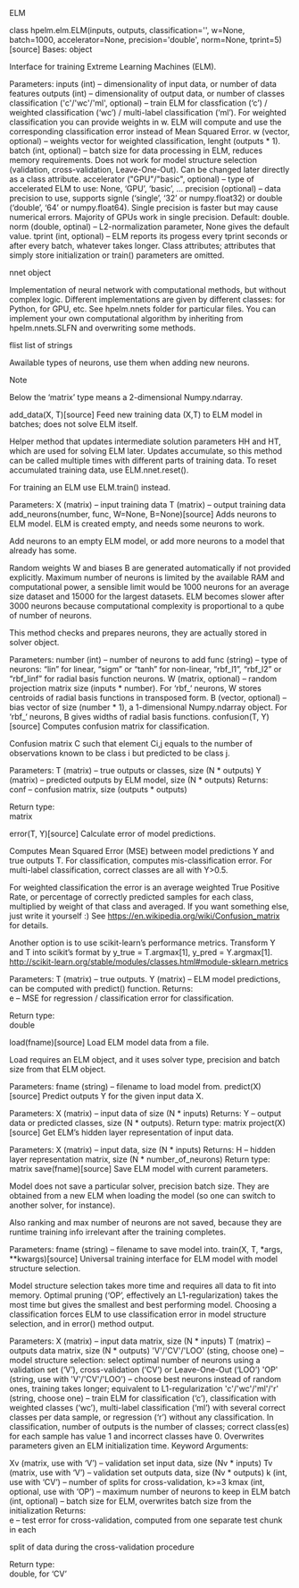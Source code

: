 ELM

class hpelm.elm.ELM(inputs, outputs, classification='', w=None, batch=1000, accelerator=None, precision='double', norm=None, tprint=5)[source]
Bases: object

Interface for training Extreme Learning Machines (ELM).

Parameters:	
inputs (int) – dimensionality of input data, or number of data features
outputs (int) – dimensionality of output data, or number of classes
classification ('c'/'wc'/'ml', optional) – train ELM for classfication (‘c’) / weighted classification (‘wc’) / multi-label classification (‘ml’). For weighted classification you can provide weights in w. ELM will compute and use the corresponding classification error instead of Mean Squared Error.
w (vector, optional) – weights vector for weighted classification, lenght (outputs * 1).
batch (int, optional) – batch size for data processing in ELM, reduces memory requirements. Does not work for model structure selection (validation, cross-validation, Leave-One-Out). Can be changed later directly as a class attribute.
accelerator ("GPU"/"basic", optional) – type of accelerated ELM to use: None, ‘GPU’, ‘basic’, ...
precision (optional) – data precision to use, supports signle (‘single’, ‘32’ or numpy.float32) or double (‘double’, ‘64’ or numpy.float64). Single precision is faster but may cause numerical errors. Majority of GPUs work in single precision. Default: double.
norm (double, optinal) – L2-normalization parameter, None gives the default value.
tprint (int, optional) – ELM reports its progess every tprint seconds or after every batch, whatever takes longer.
Class attributes; attributes that simply store initialization or train() parameters are omitted.

nnet
object

Implementation of neural network with computational methods, but without complex logic. Different implementations are given by different classes: for Python, for GPU, etc. See hpelm.nnets folder for particular files. You can implement your own computational algorithm by inheriting from hpelm.nnets.SLFN and overwriting some methods.

flist
list of strings

Awailable types of neurons, use them when adding new neurons.

Note

Below the ‘matrix’ type means a 2-dimensional Numpy.ndarray.

add_data(X, T)[source]
Feed new training data (X,T) to ELM model in batches; does not solve ELM itself.

Helper method that updates intermediate solution parameters HH and HT, which are used for solving ELM later. Updates accumulate, so this method can be called multiple times with different parts of training data. To reset accumulated training data, use ELM.nnet.reset().

For training an ELM use ELM.train() instead.

Parameters:	
X (matrix) – input training data
T (matrix) – output training data
add_neurons(number, func, W=None, B=None)[source]
Adds neurons to ELM model. ELM is created empty, and needs some neurons to work.

Add neurons to an empty ELM model, or add more neurons to a model that already has some.

Random weights W and biases B are generated automatically if not provided explicitly. Maximum number of neurons is limited by the available RAM and computational power, a sensible limit would be 1000 neurons for an average size dataset and 15000 for the largest datasets. ELM becomes slower after 3000 neurons because computational complexity is proportional to a qube of number of neurons.

This method checks and prepares neurons, they are actually stored in solver object.

Parameters:	
number (int) – number of neurons to add
func (string) – type of neurons: “lin” for linear, “sigm” or “tanh” for non-linear, “rbf_l1”, “rbf_l2” or “rbf_linf” for radial basis function neurons.
W (matrix, optional) – random projection matrix size (inputs * number). For ‘rbf_‘ neurons, W stores centroids of radial basis functions in transposed form.
B (vector, optional) – bias vector of size (number * 1), a 1-dimensional Numpy.ndarray object. For ‘rbf_‘ neurons, B gives widths of radial basis functions.
confusion(T, Y)[source]
Computes confusion matrix for classification.

Confusion matrix C such that element Ci,j equals to the number of observations known to be class i but predicted to be class j.

Parameters:	
T (matrix) – true outputs or classes, size (N * outputs)
Y (matrix) – predicted outputs by ELM model, size (N * outputs)
Returns:	
conf – confusion matrix, size (outputs * outputs)

Return type:	
matrix

error(T, Y)[source]
Calculate error of model predictions.

Computes Mean Squared Error (MSE) between model predictions Y and true outputs T. For classification, computes mis-classification error. For multi-label classification, correct classes are all with Y>0.5.

For weighted classification the error is an average weighted True Positive Rate, or percentage of correctly predicted samples for each class, multiplied by weight of that class and averaged. If you want something else, just write it yourself :) See https://en.wikipedia.org/wiki/Confusion_matrix for details.

Another option is to use scikit-learn’s performance metrics. Transform Y and T into scikit’s format by y_true = T.argmax[1], y_pred = Y.argmax[1]. http://scikit-learn.org/stable/modules/classes.html#module-sklearn.metrics

Parameters:	
T (matrix) – true outputs.
Y (matrix) – ELM model predictions, can be computed with predict() function.
Returns:	
e – MSE for regression / classification error for classification.

Return type:	
double

load(fname)[source]
Load ELM model data from a file.

Load requires an ELM object, and it uses solver type, precision and batch size from that ELM object.

Parameters:	fname (string) – filename to load model from.
predict(X)[source]
Predict outputs Y for the given input data X.

Parameters:	X (matrix) – input data of size (N * inputs)
Returns:	Y – output data or predicted classes, size (N * outputs).
Return type:	matrix
project(X)[source]
Get ELM’s hidden layer representation of input data.

Parameters:	X (matrix) – input data, size (N * inputs)
Returns:	H – hidden layer representation matrix, size (N * number_of_neurons)
Return type:	matrix
save(fname)[source]
Save ELM model with current parameters.

Model does not save a particular solver, precision batch size. They are obtained from a new ELM when loading the model (so one can switch to another solver, for instance).

Also ranking and max number of neurons are not saved, because they are runtime training info irrelevant after the training completes.

Parameters:	fname (string) – filename to save model into.
train(X, T, *args, **kwargs)[source]
Universal training interface for ELM model with model structure selection.

Model structure selection takes more time and requires all data to fit into memory. Optimal pruning (‘OP’, effectively an L1-regularization) takes the most time but gives the smallest and best performing model. Choosing a classification forces ELM to use classification error in model structure selection, and in error() method output.

Parameters:	
X (matrix) – input data matrix, size (N * inputs)
T (matrix) – outputs data matrix, size (N * outputs)
'V'/'CV'/'LOO' (sting, choose one) – model structure selection: select optimal number of neurons using a validation set (‘V’), cross-validation (‘CV’) or Leave-One-Out (‘LOO’)
'OP' (string, use with 'V'/'CV'/'LOO') – choose best neurons instead of random ones, training takes longer; equivalent to L1-regularization
'c'/'wc'/'ml'/'r' (string, choose one) – train ELM for classification (‘c’), classification with weighted classes (‘wc’), multi-label classification (‘ml’) with several correct classes per data sample, or regression (‘r’) without any classification. In classification, number of outputs is the number of classes; correct class(es) for each sample has value 1 and incorrect classes have 0. Overwrites parameters given an ELM initialization time.
Keyword Arguments:
 	
Xv (matrix, use with ‘V’) – validation set input data, size (Nv * inputs)
Tv (matrix, use with ‘V’) – validation set outputs data, size (Nv * outputs)
k (int, use with ‘CV’) – number of splits for cross-validation, k>=3
kmax (int, optional, use with ‘OP’) – maximum number of neurons to keep in ELM
batch (int, optional) – batch size for ELM, overwrites batch size from the initialization
Returns:	
e – test error for cross-validation, computed from one separate test chunk in each

split of data during the cross-validation procedure

Return type:	
double, for ‘CV’